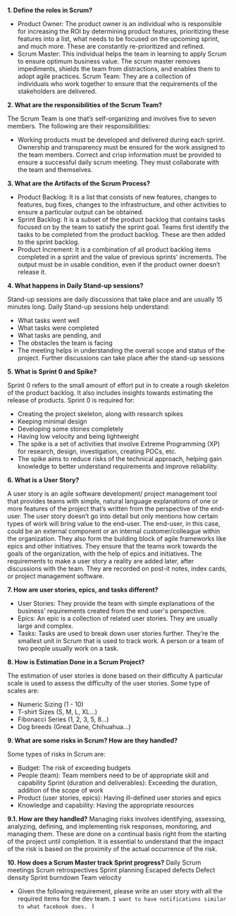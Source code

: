 
**1. Define the roles in Scrum?**

 - Product Owner: The product owner is an individual who is responsible
   for increasing the ROI by determining product features, prioritizing
   these features into a list, what needs to be focused on the upcoming
   sprint, and much more. These are constantly re-prioritized and
   refined. 
 - Scrum Master: This individual helps the team in learning to    apply
   Scrum to ensure optimum business value. The scrum master    removes
   impediments, shields the team from distractions, and enables    them
   to adopt agile practices.     Scrum Team: They are a collection of   
   individuals who work together to ensure that the requirements of the 
   stakeholders are delivered.

**2. What are the responsibilities of the Scrum Team?**

The Scrum Team is one that’s self-organizing and involves five to seven members. The following are their responsibilities:

 - Working products must be developed and delivered during each sprint.
   Ownership and transparency must be ensured for the work assigned to
   the team members. 
   Correct and crisp information must be provided to
   ensure a successful daily scrum meeting. 
   They must collaborate with
   the team and themselves.

**3. What are the Artifacts of the Scrum Process?**

 - Product Backlog: It is a list that consists of new features, changes 
   to features, bug fixes, changes to the infrastructure, and other
   activities to ensure a particular output can be obtained.
 - Sprint Backlog: It is a subset of the product backlog that contains
   tasks focused on by the team to satisfy the sprint goal. Teams
   first identify the tasks to be completed from the product backlog.
   These are then added to the sprint backlog.
  - Product Increment: It is a combination of all product backlog items
   completed in a sprint and the value of previous sprints' increments.
   The output must be in  usable condition, even if the product
   owner doesn’t release it.

**4. What happens in Daily Stand-up sessions?**

Stand-up sessions are daily discussions that take place and are usually 15 minutes long. Daily Stand-up sessions help understand:

 - What tasks went well
 - What tasks were completed
 - What tasks are pending, and
 - The obstacles the team is facing
 - The meeting helps in understanding the overall scope and status of
   the project. Further discussions can take place after the stand-up
   sessions

**5. What is Sprint 0 and Spike?**

Sprint 0 refers to the small amount of effort put in to create a rough skeleton of the product backlog. It also includes insights towards estimating the release of products. Sprint 0 is required for: 

 - Creating the project skeleton, along with research spikes
 - Keeping minimal design
 - Developing some stories completely
 - Having low velocity and being lightweight
 - The spike is a set of activities that involve Extreme Programming
   (XP) for research, design, investigation, creating POCs, etc.
 - The spike aims to reduce risks of the technical approach, helping
   gain knowledge to better understand requirements and improve
   reliability. 

**6. What is a User Story?**

A user story is an agile software development/ project management tool that provides teams with simple, natural language explanations of one or more features of the project that’s written from the perspective of the end-user.
The user story doesn’t go into detail but only mentions how certain types of work will bring value to the end-user. The end-user, in this case, could be an external component or an internal customer/colleague within the organization.
They also form the building block of agile frameworks like epics and other initiatives.
They ensure that the teams work towards the goals of the organization, with the help of epics and initiatives.
The requirements to make a user story a reality are added later, after discussions with the team.
They are recorded on post-it notes, index cards, or project management software.

**7. How are user stories, epics, and tasks different?**

 - User Stories: They provide the team with simple explanations of the
   business’ requirements created from the end user's perspective.
 - Epics: An epic is a collection of related user stories. They are
   usually large and complex.
 - Tasks: Tasks are used to break down user stories further. They’re the
   smallest unit in Scrum that is used to track work. A person or a team
   of two people usually work on a task.

**8. How is Estimation Done in a Scrum Project?**

The estimation of user stories is done based on their difficulty 
A particular scale is used to assess the difficulty of the user stories. Some type of scales are: 

 - Numeric Sizing (1 - 10)
 - T-shirt Sizes (S, M, L, XL…)
 - Fibonacci Series (1, 2, 3, 5, 8…)
 - Dog breeds (Great Dane, Chihuahua…)

**9. What are some risks in Scrum? How are they handled?**

Some types of risks in Scrum are:

 - Budget: The risk of exceeding budgets
 - People (team): Team members need to be of appropriate skill and
   capability Sprint (duration and deliverables): Exceeding the
   duration, addition of  the scope of work
 - Product (user stories, epics): Having ill-defined user stories and
   epics
 - Knowledge and capability: Having the appropriate resources

**9.1. How are they handled?** 
Managing risks involves identifying, assessing, analyzing, defining, and implementing risk responses, monitoring, and managing them. These are done on a continual basis right from the starting of the project until completion. It is essential to understand that the impact of the risk is based on the proximity of the actual occurrence of the risk.

**10. How does a Scrum Master track Sprint progress?**
Daily Scrum meetings
Scrum retrospectives
Sprint planning
Escaped defects
Defect density
Sprint burndown
Team velocity 

 - Given the following requirement, please write an user story with all
   the required items for the dev team.
   `I want to have notifications similar to what facebook does. ` I 

